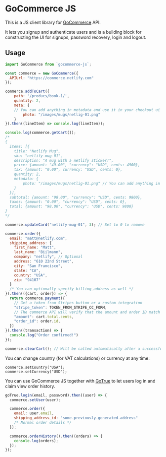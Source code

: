 # GoCommerce JS

This is a JS client library for [GoCommerce](https://github.com/netlify/gocommerce) API.

It lets you signup and authenticate users and is a building block for constructing
the UI for signups, password recovery, login and logout.

## Usage

```js
import GoCommerce from `gocommerce-js`;

const commerce = new GoCommerce({
  APIUrl: "https://commerce.netlify.com"
});

commerce.addToCart({
	path: '/producs/book-1/',
	quantity: 2,
	meta: {
    // You can add anything in metadata and use it in your checkout ui
		photo: "/images/mugs/netlig-01.png"
	}
}).then((lineItem) => console.log(lineItem));

console.log(commerce.getCart());
/*
{
  items: [{
  	title: "Netlify Mug",
  	sku: "netlify-mug-01",
  	description: "A mug with a netlify sticker!",
  	price: {amount: "49.00", "currency": "USD", cents: 4900},
    tax: {amount: "0.00", currency: "USD", cents: 0},
  	quantity: 2,
  	metadata: {
  		photo: "/images/mugs/netlig-01.png" // You can add anything in metadata
  	}
  }],
  subtotal: {amount: "98.00", "currency": "USD", cents: 9800},
  taxes: {amount: "0.00", "currency": "USD", cents: 0},
  total: {amount: "98.00", "currency": "USD", cents: 9800}
}
*/

commerce.updateCard("netlify-mug-01", 3); // Set to 0 to remove

commerce.order({
  email: "matt@netlify.com",
  shipping_address: {
    first_name: "Matt",
    last_name: "Biilmann",
    company: "netlify", // Optional
    address: "610 22nd Street",
    city: "San Francisco",
    state: "CA",
    country: "USA",
    zip: "94107"
  }
  /* You can optionally specify billing_address as well */
}).then(({cart, order}) => {
  return commerce.payment({
    // Get a token from Stripes button or a custom integration
    "stripe_token": TOKEN_FROM_STRIPE_CC_FORM,
    // The commerce API will verify that the amount and order ID match
    "amount": cart.total.cents,
    "order_id": order.id,
  })
}).then((transaction) => {
  console.log("Order confirmed!")
});

commerce.clearCart(); // Will be called automatically after a successful order
```

You can change country (for VAT calculations) or currency at any time:

```
commerce.setCountry("USA");
commerce.setCurrency("USD");
```

You can use GoCommerce JS together with [GoTrue](https://github.com/netlify/gotrue) to let users log in and claim view order history.

```js
goTrue.login(email, password).then((user) => {
  commerce.setUser(user);

  commerce.order({
    email: user.email,
    shipping_address_id: "some-previously-generated-address"
    /* Normal order details */
  });

  commerce.orderHistory().then((orders) => {
    console.log(orders);
  });
});
```

